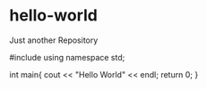 # hello-world
Just another Repository

#include <iostream>
using namespace std;
  
int main{
  cout << "Hello World" << endl;
  return 0;
}
